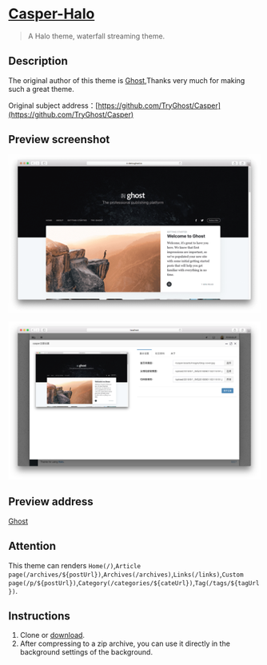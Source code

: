 <h1><a href="#" target="_blank">Casper-Halo</a></h1>

> A Halo theme, waterfall streaming theme.

## Description

The original author of this theme is [Ghost](https://github.com/TryGhost),Thanks very much for making such a great theme.

Original subject address：[https://github.com/TryGhost/Casper](https://github.com/TryGhost/Casper)

## Preview screenshot

![](screenshots/index.png)

![](screenshots/option.png)

## Preview address

[Ghost](https://demo.ghost.io)

## Attention

This theme can renders `Home(/)`,`Article page(/archives/${postUrl})`,`Archives(/archives)`,`Links(/links)`,`Custom page(/p/${postUrl})`,`Category(/categories/${cateUrl})`,`Tag(/tags/${tagUrl})`.

## Instructions

1. Clone or [download](https://github.com/halo-dev/casper-halo/releases).
2. After compressing to a zip archive, you can use it directly in the background settings of the background.

